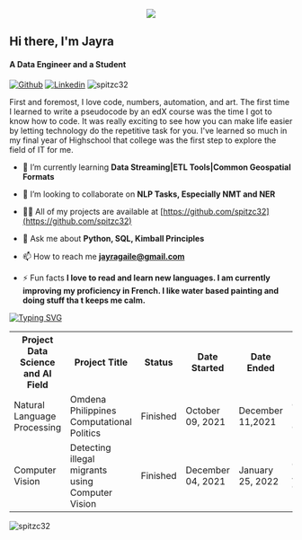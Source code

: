 
<p align="center">  <img src="https://cdn.dribbble.com/userupload/2445209/file/original-d45babbe55d48c68d3f0ae902a7dbf95.png?compress=1&resize=1504x1128"/> </p>


## Hi there, I'm Jayra 
#### A Data Engineer and a Student
[![Github](https://img.shields.io/badge/-Github-333?style=flat&logo=Github&logoColor=white)](https://github.com/spitzc32/spitzc32)
[![Linkedin](https://img.shields.io/badge/-LinkedIn-blue?style=flat&logo=Linkedin&logoColor=white)](https://www.linkedin.com/in/jayra-gaile-ortiz/)
<img src="https://komarev.com/ghpvc/?username=spitzc32&label=Profile%20views&color=0e75b6&style=flat" alt="spitzc32" />

First and foremost, I love code, numbers, automation, and art.
The first time I learned to write a pseudocode by an edX course was the time I got to know how to code. It was really exciting to see how you can make life easier by letting technology do the repetitive task for you. I've learned so much in my final year of Highschool that college was the first step to explore the field of IT for me.


- 🌱 I’m currently learning **Data Streaming|ETL Tools|Common Geospatial Formats**

- 👯 I’m looking to collaborate on **NLP Tasks, Especially NMT and NER**

- 👨‍💻 All of my projects are available at [https://github.com/spitzc32](https://github.com/spitzc32)

- 💬 Ask me about **Python, SQL, Kimball Principles**

- 📫 How to reach me **jayragaile@gmail.com**

- ⚡ Fun facts **I love to read and learn new languages. I am currently improving my proficiency in French. I like water based painting and doing stuff tha t keeps me calm.**

    



[![Typing SVG](https://readme-typing-svg.herokuapp.com?color=%2336BCF7&size=26&vCenter=true&lines=Check+out+and+see+my+projects+so+far)](https://git.io/typing-svg) 

<table>
  <tr>
    <th>Project Data Science and AI Field</th>
    <th>Project Title</th>
    <th>Status</th>
    <th>Date Started</th>
    <th>Date Ended</th>
    <th>Omdena Chatper</th>
    <th> Role </th>
    
  </tr>
  <tr>
    <td>Natural Language Processing </td>
    <td> Omdena Philippines Computational Politics </td>
    <td>Finished</td>
    <td>October 09, 2021 </td>
    <td>December 11,2021</th>
    <td>Omdena Philippines Chapter </th>
    <td> Task Member, Project Collaborator </td>
  </tr>
  </tr>
   <td>Computer Vision</td>
    <td>Detecting illegal migrants using Computer Vision</td>
    <td>Finished</td>
    <td>December 04, 2021 </td>
    <td>January 25, 2022</th>
    <td>Omdena AcuaOcean Chapter  </th>
    <td>Junior Machine Learning Engineer </td>
  </tr>
</table>


<p><img align="left" src="https://github-readme-stats.vercel.app/api/top-langs?username=spitzc32&show_icons=true&locale=en&layout=compact" alt="spitzc32" /></p>

